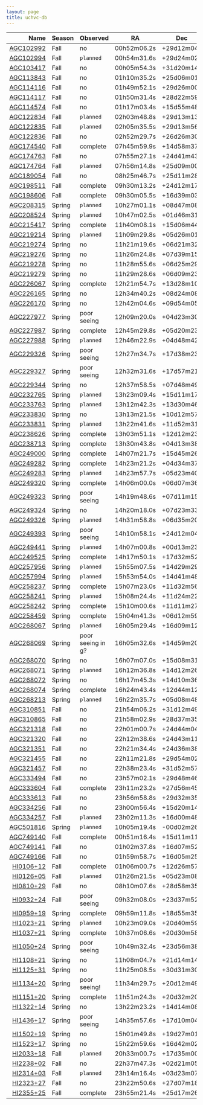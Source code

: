 ```yaml
---
layout: page
title: uchvc-db
--- 
```

|Name|Season|Observed|RA|Dec|
|---:|------|--------|---|---|
|[AGC102992](agc102992)|Fall|no|00h52m06.2s|+29d12m04s|
|[AGC102994](agc102994)|Fall|`planned`|00h54m31.6s|+29d24m02s|
|[AGC103417](agc103417)|Fall|no|00h05m54.3s|+31d20m14s|
|[AGC113843](agc113843)|Fall|no|01h10m35.2s|+25d06m01s|
|[AGC114116](agc114116)|Fall|no|01h49m52.1s|+29d26m00s|
|[AGC114117](agc114117)|Fall|no|01h50m31.4s|+28d22m59s|
|[AGC114574](agc114574)|Fall|no|01h17m03.4s|+15d55m48s|
|[AGC122834](agc122834)|Fall|`planned`|02h03m48.8s|+29d13m13s|
|[AGC122835](agc122835)|Fall|`planned`|02h05m35.5s|+29d13m56s|
|[AGC122836](agc122836)|Fall|no|02h52m29.7s|+26d26m30s|
|[AGC174540](agc174540)|Fall|complete|07h45m59.9s|+14d58m37s|
|[AGC174763](agc174763)|Fall|no|07h55m27.1s|+24d41m43s|
|[AGC174764](agc174764)|Fall|`planned`|07h56m14.8s|+25d09m00s|
|[AGC189054](agc189054)|Fall|no|08h25m46.7s|+25d11m28s|
|[AGC198511](agc198511)|Fall|complete|09h30m13.2s|+24d12m17s|
|[AGC198606](agc198606)|Fall|complete|09h30m05.5s|+16d39m03s|
|[AGC208315](agc208315)|Spring|`planned`|10h27m01.1s|+08d47m08s|
|[AGC208524](agc208524)|Spring|`planned`|10h47m02.5s|+01d46m31s|
|[AGC215417](agc215417)|Spring|complete|11h40m08.1s|+15d06m44s|
|[AGC219214](agc219214)|Spring|`planned`|11h09m29.8s|+05d26m01s|
|[AGC219274](agc219274)|Spring|no|11h21m19.6s|+06d21m32s|
|[AGC219276](agc219276)|Spring|no|11h26m24.8s|+07d39m15s|
|[AGC219278](agc219278)|Spring|no|11h28m55.6s|+06d25m29s|
|[AGC219279](agc219279)|Spring|no|11h29m28.6s|+06d09m23s|
|[AGC226067](agc226067)|Spring|complete|12h21m54.7s|+13d28m10s|
|[AGC226165](agc226165)|Spring|no|12h34m40.2s|+08d24m08s|
|[AGC226170](agc226170)|Spring|no|12h42m04.6s|+09d54m05s|
|[AGC227977](agc227977)|Spring|poor seeing|12h09m20.0s|+04d23m30s|
|[AGC227987](agc227987)|Spring|complete|12h45m29.8s|+05d20m23s|
|[AGC227988](agc227988)|Spring|`planned`|12h46m22.9s|+04d48m42s|
|[AGC229326](agc229326)|Spring|poor seeing|12h27m34.7s|+17d38m23s|
|[AGC229327](agc229327)|Spring|poor seeing|12h32m31.6s|+17d57m21s|
|[AGC229344](agc229344)|Spring|no|12h37m58.5s|+07d48m49s|
|[AGC232765](agc232765)|Spring|`planned`|13h23m09.4s|+15d11m17s|
|[AGC233763](agc233763)|Spring|`planned`|13h12m42.3s|+13d30m46s|
|[AGC233830](agc233830)|Spring|no|13h13m21.5s|+10d12m57s|
|[AGC233831](agc233831)|Spring|`planned`|13h22m41.6s|+11d52m31s|
|[AGC238626](agc238626)|Spring|complete|13h03m51.1s|+12d12m23s|
|[AGC238713](agc238713)|Spring|complete|13h30m43.8s|+04d13m38s|
|[AGC249000](agc249000)|Spring|complete|14h07m21.7s|+15d45m26s|
|[AGC249282](agc249282)|Spring|complete|14h23m21.2s|+04d34m37s|
|[AGC249283](agc249283)|Spring|`planned`|14h23m57.7s|+05d23m40s|
|[AGC249320](agc249320)|Spring|complete|14h06m00.0s|+06d07m36s|
|[AGC249323](agc249323)|Spring|poor seeing|14h19m48.6s|+07d11m15s|
|[AGC249324](agc249324)|Spring|no|14h20m18.0s|+07d23m33s|
|[AGC249326](agc249326)|Spring|`planned`|14h31m58.8s|+06d35m20s|
|[AGC249393](agc249393)|Spring|poor seeing|14h10m58.1s|+24d12m04s|
|[AGC249441](agc249441)|Spring|`planned`|14h07m00.8s|+00d13m23s|
|[AGC249525](agc249525)|Spring|complete|14h17m50.1s|+17d32m52s|
|[AGC257956](agc257956)|Spring|`planned`|15h55m07.5s|+14d29m29s|
|[AGC257994](agc257994)|Spring|`planned`|15h53m54.0s|+14d41m48s|
|[AGC258237](agc258237)|Spring|complete|15h07m23.0s|+11d32m56s|
|[AGC258241](agc258241)|Spring|`planned`|15h08m24.4s|+11d24m22s|
|[AGC258242](agc258242)|Spring|complete|15h10m00.6s|+11d11m27s|
|[AGC258459](agc258459)|Spring|complete|15h04m41.3s|+06d12m59s|
|[AGC268067](agc268067)|Spring|`planned`|16h05m29.4s|+16d09m12s|
|[AGC268069](agc268069)|Spring|poor seeing in g?|16h05m32.6s|+14d59m20s|
|[AGC268070](agc268070)|Spring|no|16h07m07.0s|+15d08m31s|
|[AGC268071](agc268071)|Spring|`planned`|16h12m36.8s|+14d12m26s|
|[AGC268072](agc268072)|Spring|no|16h17m45.3s|+14d10m36s|
|[AGC268074](agc268074)|Spring|complete|16h24m43.4s|+12d44m12s|
|[AGC268213](agc268213)|Spring|`planned`|16h22m35.7s|+05d08m48s|
|[AGC310851](agc310851)|Fall|no|21h54m06.2s|+31d12m49s|
|[AGC310865](agc310865)|Fall|no|21h58m02.9s|+28d37m35s|
|[AGC321318](agc321318)|Fall|no|22h01m00.7s|+24d44m04s|
|[AGC321320](agc321320)|Fall|no|22h12m38.6s|+24d43m11s|
|[AGC321351](agc321351)|Fall|no|22h21m34.4s|+24d36m38s|
|[AGC321455](agc321455)|Fall|no|22h11m21.8s|+29d54m02s|
|[AGC321457](agc321457)|Fall|no|22h38m23.4s|+31d52m57s|
|[AGC333494](agc333494)|Fall|no|23h57m02.1s|+29d48m46s|
|[AGC333604](agc333604)|Fall|complete|23h11m23.2s|+27d56m45s|
|[AGC333613](agc333613)|Fall|no|23h56m58.8s|+29d32m35s|
|[AGC334256](agc334256)|Fall|no|23h00m56.4s|+15d20m14s|
|[AGC334257](agc334257)|Fall|`planned`|23h02m11.3s|+16d00m48s|
|[AGC501816](agc501816)|Spring|`planned`|10h05m19.4s|-00d02m26s|
|[AGC749140](agc749140)|Fall|complete|00h51m16.4s|+15d11m11s|
|[AGC749141](agc749141)|Fall|no|01h02m37.8s|+16d07m52s|
|[AGC749166](agc749166)|Fall|no|01h59m58.7s|+16d05m25s|
|[HI0106+12](hi0106+12)|Fall|complete|01h06m00.7s|+12d26m57s|
|[HI0126+05](hi0126+05)|Fall|`planned`|01h26m21.5s|+05d23m08s|
|[HI0810+29](hi0810+29)|Fall|no|08h10m07.6s|+28d58m35s|
|[HI0932+24](hi0932+24)|Fall|poor seeing|09h32m08.0s|+23d37m52s|
|[HI0959+19](hi0959+19)|Spring|complete|09h59m11.8s|+18d55m35s|
|[HI1023+21](hi1023+21)|Spring|`planned`|10h23m09.0s|+20d40m59s|
|[HI1037+21](hi1037+21)|Spring|complete|10h37m06.6s|+20d30m58s|
|[HI1050+24](hi1050+24)|Spring|poor seeing|10h49m32.4s|+23d56m38s|
|[HI1108+21](hi1108+21)|Spring|no|11h08m04.7s|+21d14m14s|
|[HI1125+31](hi1125+31)|Spring|no|11h25m08.5s|+30d31m30s|
|[HI1134+20](hi1134+20)|Spring|poor seeing!|11h34m29.7s|+20d12m49s|
|[HI1151+20](hi1151+20)|Spring|complete|11h51m24.3s|+20d32m20s|
|[HI1322+14](hi1322+14)|Spring|no|13h22m23.2s|+14d14m08s|
|[HI1436+17](hi1436+17)|Spring|poor seeing|14h35m57.6s|+17d10m04s|
|[HI1502+19](hi1502+19)|Spring|no|15h01m49.8s|+19d27m01s|
|[HI1523+17](hi1523+17)|Spring|no|15h22m59.6s|+16d42m02s|
|[HI2033+18](hi2033+18)|Fall|`planned`|20h33m00.7s|+17d35m00s|
|[HI2238+02](hi2238+02)|Fall|no|22h37m47.3s|+02d21m05s|
|[HI2314+03](hi2314+03)|Fall|`planned`|23h14m16.4s|+03d23m07s|
|[HI2323+27](hi2323+27)|Fall|no|23h22m50.6s|+27d07m18s|
|[HI2355+25](hi2355+25)|Fall|complete|23h55m21.4s|+25d17m26s|
